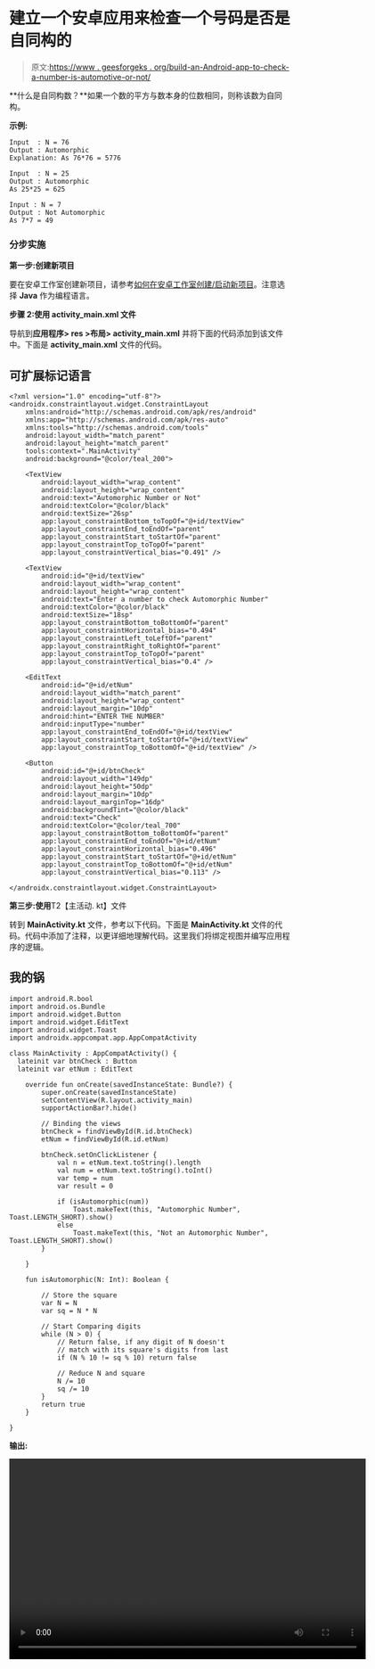 # 建立一个安卓应用来检查一个号码是否是自同构的

> 原文:[https://www . geesforgeks . org/build-an-Android-app-to-check-a-number-is-automotive-or-not/](https://www.geeksforgeeks.org/build-an-android-app-to-check-a-number-is-automorphic-or-not/)

**什么是自同构数？**如果一个数的平方与数本身的位数相同，则称该数为自同构。

**示例:**

```
Input  : N = 76 
Output : Automorphic
Explanation: As 76*76 = 5776

Input  : N = 25
Output : Automorphic
As 25*25 = 625

Input : N = 7
Output : Not Automorphic
As 7*7 = 49
```

### **分步实施**

**第一步:创建新项目**

要在安卓工作室创建新项目，请参考[如何在安卓工作室创建/启动新项目](https://www.geeksforgeeks.org/android-how-to-create-start-a-new-project-in-android-studio/)。注意选择 **Java** 作为编程语言。

**步骤 2:使用 activity_main.xml 文件**

导航到**应用程序> res >布局> activity_main.xml** 并将下面的代码添加到该文件中。下面是 **activity_main.xml** 文件的代码。

## 可扩展标记语言

```
<?xml version="1.0" encoding="utf-8"?>
<androidx.constraintlayout.widget.ConstraintLayout 
    xmlns:android="http://schemas.android.com/apk/res/android"
    xmlns:app="http://schemas.android.com/apk/res-auto"
    xmlns:tools="http://schemas.android.com/tools"
    android:layout_width="match_parent"
    android:layout_height="match_parent"
    tools:context=".MainActivity"
    android:background="@color/teal_200">

    <TextView
        android:layout_width="wrap_content"
        android:layout_height="wrap_content"
        android:text="Automorphic Number or Not"
        android:textColor="@color/black"
        android:textSize="26sp"
        app:layout_constraintBottom_toTopOf="@+id/textView"
        app:layout_constraintEnd_toEndOf="parent"
        app:layout_constraintStart_toStartOf="parent"
        app:layout_constraintTop_toTopOf="parent"
        app:layout_constraintVertical_bias="0.491" />

    <TextView
        android:id="@+id/textView"
        android:layout_width="wrap_content"
        android:layout_height="wrap_content"
        android:text="Enter a number to check Automorphic Number"
        android:textColor="@color/black"
        android:textSize="18sp"
        app:layout_constraintBottom_toBottomOf="parent"
        app:layout_constraintHorizontal_bias="0.494"
        app:layout_constraintLeft_toLeftOf="parent"
        app:layout_constraintRight_toRightOf="parent"
        app:layout_constraintTop_toTopOf="parent"
        app:layout_constraintVertical_bias="0.4" />

    <EditText
        android:id="@+id/etNum"
        android:layout_width="match_parent"
        android:layout_height="wrap_content"
        android:layout_margin="10dp"
        android:hint="ENTER THE NUMBER"
        android:inputType="number"
        app:layout_constraintEnd_toEndOf="@+id/textView"
        app:layout_constraintStart_toStartOf="@+id/textView"
        app:layout_constraintTop_toBottomOf="@+id/textView" />

    <Button
        android:id="@+id/btnCheck"
        android:layout_width="149dp"
        android:layout_height="50dp"
        android:layout_margin="10dp"
        android:layout_marginTop="16dp"
        android:backgroundTint="@color/black"
        android:text="Check"
        android:textColor="@color/teal_700"
        app:layout_constraintBottom_toBottomOf="parent"
        app:layout_constraintEnd_toEndOf="@+id/etNum"
        app:layout_constraintHorizontal_bias="0.496"
        app:layout_constraintStart_toStartOf="@+id/etNum"
        app:layout_constraintTop_toBottomOf="@+id/etNum"
        app:layout_constraintVertical_bias="0.113" />

</androidx.constraintlayout.widget.ConstraintLayout>
```

**第三步:使用**T2【主活动. kt】文件

转到 **MainActivity.kt** 文件，参考以下代码。下面是 **MainActivity.kt** 文件的代码。代码中添加了注释，以更详细地理解代码。这里我们将绑定视图并编写应用程序的逻辑。

## 我的锅

```
import android.R.bool
import android.os.Bundle
import android.widget.Button
import android.widget.EditText
import android.widget.Toast
import androidx.appcompat.app.AppCompatActivity

class MainActivity : AppCompatActivity() {
  lateinit var btnCheck : Button
  lateinit var etNum : EditText

    override fun onCreate(savedInstanceState: Bundle?) {
        super.onCreate(savedInstanceState)
        setContentView(R.layout.activity_main)
        supportActionBar?.hide()

        // Binding the views
        btnCheck = findViewById(R.id.btnCheck)
        etNum = findViewById(R.id.etNum)

        btnCheck.setOnClickListener {
            val n = etNum.text.toString().length
            val num = etNum.text.toString().toInt()
            var temp = num
            var result = 0

            if (isAutomorphic(num))
                Toast.makeText(this, "Automorphic Number", Toast.LENGTH_SHORT).show()
            else
                Toast.makeText(this, "Not an Automorphic Number", Toast.LENGTH_SHORT).show()
        }

    }

    fun isAutomorphic(N: Int): Boolean {

        // Store the square
        var N = N
        var sq = N * N

        // Start Comparing digits
        while (N > 0) {
            // Return false, if any digit of N doesn't
            // match with its square's digits from last
            if (N % 10 != sq % 10) return false

            // Reduce N and square
            N /= 10
            sq /= 10
        }
        return true
    }

}
```

**输出:**

<video class="wp-video-shortcode" id="video-692757-1" width="640" height="360" preload="metadata" controls=""><source type="video/mp4" src="https://media.geeksforgeeks.org/wp-content/uploads/20211001224353/video_2021-10-01_22-43-16.mp4?_=1">[https://media.geeksforgeeks.org/wp-content/uploads/20211001224353/video_2021-10-01_22-43-16.mp4](https://media.geeksforgeeks.org/wp-content/uploads/20211001224353/video_2021-10-01_22-43-16.mp4)</video>